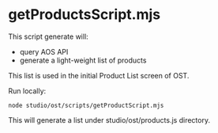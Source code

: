 # getProductsScript.mjs

This script generate will:
* query AOS API 
* generate a light-weight list of products

This list is used in the initial Product List screen of OST.

Run locally:
```
node studio/ost/scripts/getProductScript.mjs
```
This will generate a list under studio/ost/products.js directory.